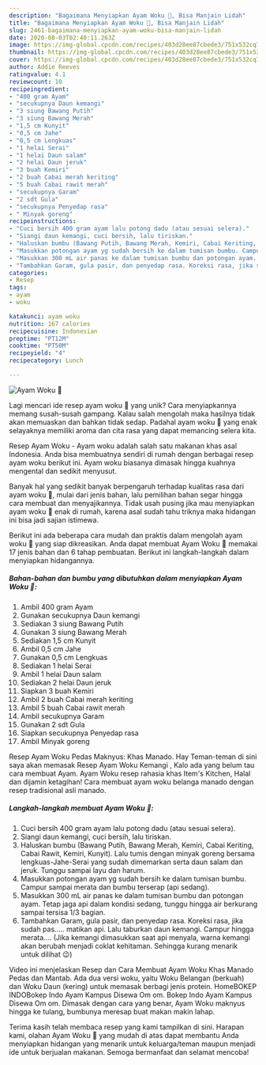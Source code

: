```yaml
---
description: "Bagaimana Menyiapkan Ayam Woku 🌱, Bisa Manjain Lidah"
title: "Bagaimana Menyiapkan Ayam Woku 🌱, Bisa Manjain Lidah"
slug: 2461-bagaimana-menyiapkan-ayam-woku-bisa-manjain-lidah
date: 2020-08-03T02:40:11.263Z
image: https://img-global.cpcdn.com/recipes/403d28ee87cbede3/751x532cq70/ayam-woku-🌱-foto-resep-utama.jpg
thumbnail: https://img-global.cpcdn.com/recipes/403d28ee87cbede3/751x532cq70/ayam-woku-🌱-foto-resep-utama.jpg
cover: https://img-global.cpcdn.com/recipes/403d28ee87cbede3/751x532cq70/ayam-woku-🌱-foto-resep-utama.jpg
author: Addie Reeves
ratingvalue: 4.1
reviewcount: 10
recipeingredient:
- "400 gram Ayam"
- "secukupnya Daun kemangi"
- "3 siung Bawang Putih"
- "3 siung Bawang Merah"
- "1,5 cm Kunyit"
- "0,5 cm Jahe"
- "0,5 cm Lengkuas"
- "1 helai Serai"
- "1 helai Daun salam"
- "2 helai Daun jeruk"
- "3 buah Kemiri"
- "2 buah Cabai merah keriting"
- "5 buah Cabai rawit merah"
- "secukupnya Garam"
- "2 sdt Gula"
- "secukupnya Penyedap rasa"
- " Minyak goreng"
recipeinstructions:
- "Cuci bersih 400 gram ayam lalu potong dadu (atau sesuai selera)."
- "Siangi daun kemangi, cuci bersih, lalu tiriskan."
- "Haluskan bumbu (Bawang Putih, Bawang Merah, Kemiri, Cabai Keriting, Cabai Rawit, Kemiri, Kunyit). Lalu tumis dengan minyak goreng bersama lengkuas-Jahe-Serai yang sudah dimemarkan serta daun salam dan jeruk. Tunggu sampai layu dan harum."
- "Masukkan potongan ayam yg sudah bersih ke dalam tumisan bumbu. Campur sampai merata dan bumbu terserap (api sedang)."
- "Masukkan 300 mL air panas ke dalam tumisan bumbu dan potongan ayam. Tetap jaga api dalam kondisi sedang, tunggu hingga air berkurang sampai tersisa 1/3 bagian."
- "Tambahkan Garam, gula pasir, dan penyedap rasa. Koreksi rasa, jika sudah pas..... matikan api. Lalu taburkan daun kemangi. Campur hingga merata.... (Jika kemangi dimasukkan saat api menyala, warna kemangi akan berubah menjadi coklat kehitaman. Sehingga kurang menarik untuk dilihat 😉)"
categories:
- Resep
tags:
- ayam
- woku

katakunci: ayam woku 
nutrition: 167 calories
recipecuisine: Indonesian
preptime: "PT12M"
cooktime: "PT50M"
recipeyield: "4"
recipecategory: Lunch

---
```



![Ayam Woku 🌱](https://img-global.cpcdn.com/recipes/403d28ee87cbede3/751x532cq70/ayam-woku-🌱-foto-resep-utama.jpg)

Lagi mencari ide resep ayam woku 🌱 yang unik? Cara menyiapkannya memang susah-susah gampang. Kalau salah mengolah maka hasilnya tidak akan memuaskan dan bahkan tidak sedap. Padahal ayam woku 🌱 yang enak selayaknya memiliki aroma dan cita rasa yang dapat memancing selera kita.

Resep Ayam Woku - Ayam woku adalah salah satu makanan khas asal Indonesia. Anda bisa membuatnya sendiri di rumah dengan berbagai resep ayam woku berikut ini. Ayam woku biasanya dimasak hingga kuahnya mengental dan sedikit menyusut.

Banyak hal yang sedikit banyak berpengaruh terhadap kualitas rasa dari ayam woku 🌱, mulai dari jenis bahan, lalu pemilihan bahan segar hingga cara membuat dan menyajikannya. Tidak usah pusing jika mau menyiapkan ayam woku 🌱 enak di rumah, karena asal sudah tahu triknya maka hidangan ini bisa jadi sajian istimewa.


Berikut ini ada beberapa cara mudah dan praktis dalam mengolah ayam woku 🌱 yang siap dikreasikan. Anda dapat membuat Ayam Woku 🌱 memakai 17 jenis bahan dan 6 tahap pembuatan. Berikut ini langkah-langkah dalam menyiapkan hidangannya.

<!--inarticleads1-->

##### Bahan-bahan dan bumbu yang dibutuhkan dalam menyiapkan Ayam Woku 🌱:

1. Ambil 400 gram Ayam
1. Gunakan secukupnya Daun kemangi
1. Sediakan 3 siung Bawang Putih
1. Gunakan 3 siung Bawang Merah
1. Sediakan 1,5 cm Kunyit
1. Ambil 0,5 cm Jahe
1. Gunakan 0,5 cm Lengkuas
1. Sediakan 1 helai Serai
1. Ambil 1 helai Daun salam
1. Sediakan 2 helai Daun jeruk
1. Siapkan 3 buah Kemiri
1. Ambil 2 buah Cabai merah keriting
1. Ambil 5 buah Cabai rawit merah
1. Ambil secukupnya Garam
1. Gunakan 2 sdt Gula
1. Siapkan secukupnya Penyedap rasa
1. Ambil  Minyak goreng


Resep Ayam Woku Pedas Maknyus: Khas Manado. Hay Teman-teman di sini saya akan memasak Resep Ayam Woku Kemangi , Kalo ada yang belum tau cara membuat Ayam. Ayam Woku resep rahasia khas Item&#39;s Kitchen, Halal dan dijamin ketagihan! Cara membuat ayam woku belanga manado dengan resep tradisional asli manado. 

<!--inarticleads2-->

##### Langkah-langkah membuat Ayam Woku 🌱:

1. Cuci bersih 400 gram ayam lalu potong dadu (atau sesuai selera).
1. Siangi daun kemangi, cuci bersih, lalu tiriskan.
1. Haluskan bumbu (Bawang Putih, Bawang Merah, Kemiri, Cabai Keriting, Cabai Rawit, Kemiri, Kunyit). Lalu tumis dengan minyak goreng bersama lengkuas-Jahe-Serai yang sudah dimemarkan serta daun salam dan jeruk. Tunggu sampai layu dan harum.
1. Masukkan potongan ayam yg sudah bersih ke dalam tumisan bumbu. Campur sampai merata dan bumbu terserap (api sedang).
1. Masukkan 300 mL air panas ke dalam tumisan bumbu dan potongan ayam. Tetap jaga api dalam kondisi sedang, tunggu hingga air berkurang sampai tersisa 1/3 bagian.
1. Tambahkan Garam, gula pasir, dan penyedap rasa. Koreksi rasa, jika sudah pas..... matikan api. Lalu taburkan daun kemangi. Campur hingga merata.... (Jika kemangi dimasukkan saat api menyala, warna kemangi akan berubah menjadi coklat kehitaman. Sehingga kurang menarik untuk dilihat 😉)


Video ini menjelaskan Resep dan Cara Membuat Ayam Woku Khas Manado Pedas dan Mantab. Ada dua versi woku, yaitu Woku Belangan (berkuah) dan Woku Daun (kering) untuk memasak berbagi jenis protein. HomeBOKEP INDOBokep Indo Ayam Kampus Disewa Om om. Bokep Indo Ayam Kampus Disewa Om om. Dimasak dengan cara yang benar, Ayam Woku maknyus hingga ke tulang, bumbunya meresap buat makan makin lahap. 

Terima kasih telah membaca resep yang kami tampilkan di sini. Harapan kami, olahan Ayam Woku 🌱 yang mudah di atas dapat membantu Anda menyiapkan hidangan yang menarik untuk keluarga/teman maupun menjadi ide untuk berjualan makanan. Semoga bermanfaat dan selamat mencoba!
